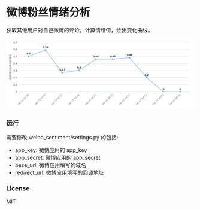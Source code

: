 微博粉丝情绪分析
==============

获取其他用户对自己微博的评论，计算情绪值，绘出变化曲线。

![example](example.png)

### 运行

需要修改 weibo_sentiment/settings.py 的包括:

* app_key: 微博应用的 app_key
* app_secret: 微博应用的 app_secret
* base_url: 微博应用填写的域名
* redirect_url: 微博应用填写的回调地址

### License

MIT
